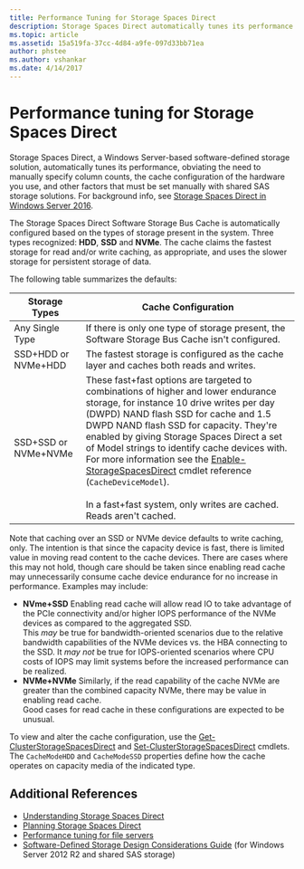 ```yaml
---
title: Performance Tuning for Storage Spaces Direct
description: Storage Spaces Direct automatically tunes its performance based on the cache configuration of the hardware you use, as described in this topic.
ms.topic: article
ms.assetid: 15a519fa-37cc-4d84-a9fe-097d33bb71ea
author: phstee
ms.author: vshankar
ms.date: 4/14/2017
---
```

# Performance tuning for Storage Spaces Direct

Storage Spaces Direct, a Windows Server-based software-defined storage solution, automatically tunes its performance, obviating the need to manually specify column counts, the cache configuration of the hardware you use, and other factors that must be set manually with shared SAS storage solutions. For background info, see [Storage Spaces Direct in Windows Server 2016](../../../../storage/storage-spaces/storage-spaces-direct-overview.md).

The Storage Spaces Direct Software Storage Bus Cache is automatically configured based on the types of storage present in the system. Three types recognized: **HDD**, **SSD** and **NVMe**. The cache claims the fastest storage for read and/or write caching, as appropriate, and uses the slower storage for persistent storage of data.

The following table summarizes the defaults:

| Storage Types | Cache Configuration |
| --- | --- |
| Any Single Type | If there is only one type of storage present, the Software Storage Bus Cache isn't configured. |
| SSD+HDD or NVMe+HDD | The fastest storage is configured as the cache layer and caches both reads and writes. |
| SSD+SSD or NVMe+NVMe | These fast+fast options are targeted to combinations of higher and lower endurance storage, for instance 10 drive writes per day (DWPD) NAND flash SSD for cache and 1.5 DWPD NAND flash SSD for capacity. They're enabled by giving Storage Spaces Direct a set of Model strings to identify cache devices with. For more information see the [Enable-StorageSpacesDirect](https://technet.microsoft.com/library/mt589697.aspx) cmdlet reference (`CacheDeviceModel`). <br><br>In a fast+fast system, only writes are cached. Reads aren't cached. |

Note that caching over an SSD or NVMe device defaults to write caching, only. The intention is that since the capacity device is fast, there is limited value in moving read content to the cache devices. There are cases where this may not hold, though care should be taken since enabling read cache may unnecessarily consume cache device endurance for no increase in performance. Examples may include:

* **NVme+SSD** Enabling read cache will allow read IO to take advantage of the PCIe connectivity and/or higher IOPS performance of the NVMe devices as compared to the aggregated SSD. <br>This _may_ be true for bandwidth-oriented scenarios due to the relative bandwidth capabilities of the NVMe devices vs. the HBA connecting to the SSD. It _may not_ be true for IOPS-oriented scenarios where CPU costs of IOPS may limit systems before the increased performance can be realized.
* **NVMe+NVMe** Similarly, if the read capability of the cache NVMe are greater than the combined capacity NVMe, there may be value in enabling read cache. <br>Good cases for read cache in these configurations are expected to be unusual.

To view and alter the cache configuration, use the [Get-ClusterStorageSpacesDirect](https://technet.microsoft.com/library/mt634616.aspx) and [Set-ClusterStorageSpacesDirect](https://technet.microsoft.com/library/mt763265.aspx) cmdlets. The `CacheModeHDD` and `CacheModeSSD` properties define how the cache operates on capacity media of the indicated type.

## Additional References

- [Understanding Storage Spaces Direct](../../../../storage/storage-spaces/understand-the-cache.md)
- [Planning Storage Spaces Direct](../../../../storage/storage-spaces/storage-spaces-direct-hardware-requirements.md)
- [Performance tuning for file servers](../../role/file-server/index.md)
- [Software-Defined Storage Design Considerations Guide](/previous-versions/windows/it-pro/windows-server-2012-R2-and-2012/mt243829(v=ws.11)) (for Windows Server 2012 R2 and shared SAS storage)